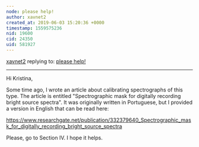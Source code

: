 ```yaml
---
node: please help! 
author: xavnet2
created_at: 2019-06-03 15:20:36 +0000
timestamp: 1559575236
nid: 19600
cid: 24350
uid: 581927
---
```




[xavnet2](../profile/xavnet2) replying to: [please help! ](../notes/KristinaTamara/06-02-2019/please-help)

----
 Hi Kristina, 

Some time ago, I wrote an article about calibrating spectrographs of this type. The article is entitled "Spectrographic mask for digitally recording bright source spectra". It was originally written in Portuguese, but I provided a version in English that can be read here: 

https://www.researchgate.net/publication/332379640_Spectrographic_mask_for_digitally_recording_bright_source_spectra

Please, go to Section IV. I hope it helps.



